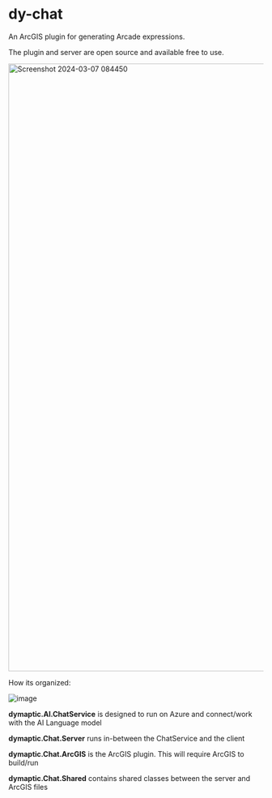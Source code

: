 # dy-chat
An ArcGIS plugin for generating Arcade expressions.

The plugin and server are open source and available free to use.

<img width="1200" alt="Screenshot 2024-03-07 084450" src="https://github.com/dymaptic/dy-chat/assets/126698247/72164c7c-a417-4b41-be9f-256568ac4a5a">


How its organized:

![image](https://github.com/dymaptic/dy-chat/assets/126698247/ab73a65f-ceb2-452f-b82a-6a143b2d15b3)


**dymaptic.AI.ChatService** is designed to run on Azure and connect/work with the AI Language model

**dymaptic.Chat.Server** runs in-between the ChatService and the client

**dymaptic.Chat.ArcGIS** is the ArcGIS plugin. This will require ArcGIS to build/run

**dymaptic.Chat.Shared** contains shared classes between the server and ArcGIS files
